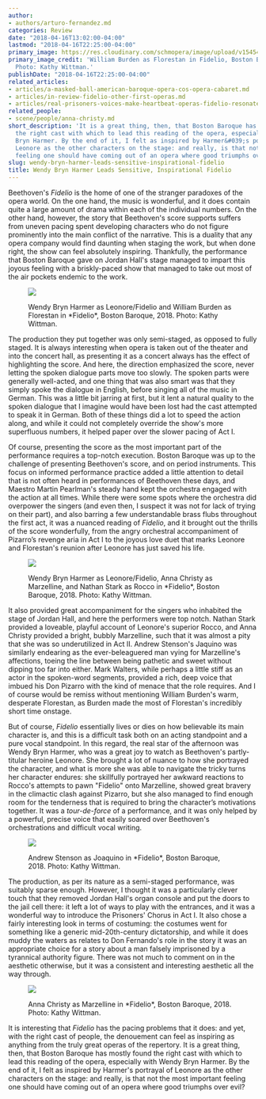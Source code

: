 ```yaml
---
author:
- authors/arturo-fernandez.md
categories: Review
date: "2018-04-16T13:02:00-04:00"
lastmod: "2018-04-16T22:25:00-04:00"
primary_image: https://res.cloudinary.com/schmopera/image/upload/v1545409169/media/webhook-uploads/1523897895104/sqBostonBaroqueFidelio.jpg.jpg
primary_image_credit: 'William Burden as Florestan in Fidelio, Boston Baroque, 2018.
  Photo: Kathy Wittman.'
publishDate: "2018-04-16T22:25:00-04:00"
related_articles:
- articles/a-masked-ball-american-baroque-opera-cos-opera-cabaret.md
- articles/in-review-fidelio-other-first-operas.md
- articles/real-prisoners-voices-make-heartbeat-operas-fidelio-resonate.md
related_people:
- scene/people/anna-christy.md
short_description: 'It is a great thing, then, that Boston Baroque has mostly found
  the right cast with which to lead this reading of the opera, especially with Wendy
  Bryn Harmer. By the end of it, I felt as inspired by Harmer&#039;s portrayal of
  Leonore as the other characters on the stage: and really, is that not the most important
  feeling one should have coming out of an opera where good triumphs over evil?'
slug: wendy-bryn-harmer-leads-sensitive-inspirational-fidelio
title: Wendy Bryn Harmer Leads Sensitive, Inspirational Fidelio
---
```


Beethoven's *Fidelio* is the home of one of the stranger paradoxes of the opera world. On the one hand, the music is wonderful, and it does contain quite a large amount of drama within each of the individual numbers. On the other hand, however, the story that Beethoven's score supports suffers from uneven pacing spent developing characters who do not figure prominently into the main conflict of the narrative. This is a duality that any opera company would find daunting when staging the work, but when done right, the show can feel absolutely inspiring. Thankfully, the performance that Boston Baroque gave on Jordan Hall's stage managed to impart this joyous feeling with a briskly-paced show that managed to take out most of the air pockets endemic to the work.

<figure data-type="image">

![](https://res.cloudinary.com/schmopera/image/upload/v1545409169/media/webhook-uploads/1523897975574/BostonBaroqueFidelio1.jpg.jpg)
<figcaption>Wendy Bryn Harmer as Leonore/Fidelio and William Burden as Florestan in *Fidelio*, Boston Baroque, 2018. Photo: Kathy Wittman.</figcaption>
</figure>
           	
The production they put together was only semi-staged, as opposed to fully staged. It is always interesting when opera is taken out of the theater and into the concert hall, as presenting it as a concert always has the effect of highlighting the score. And here, the direction emphasized the score, never letting the spoken dialogue parts move too slowly. The spoken parts were generally well-acted, and one thing that was also smart was that they simply spoke the dialogue in English, before singing all of the music in German. This was a little bit jarring at first, but it lent a natural quality to the spoken dialogue that I imagine would have been lost had the cast attempted to speak it in German. Both of these things did a lot to speed the action along, and while it could not completely override the show's more superfluous numbers, it helped paper over the slower pacing of Act I.

Of course, presenting the score as the most important part of the performance requires a top-notch execution. Boston Baroque was up to the challenge of presenting Beethoven's score, and on period instruments. This focus on informed performance practice added a little attention to detail that is not often heard in performances of Beethoven these days, and Maestro Martin Pearlman's steady hand kept the orchestra engaged with the action at all times. While there were some spots where the orchestra did overpower the singers (and even then, I suspect it was not for lack of trying on their part), and also barring a few understandable brass flubs throughout the first act, it was a nuanced reading of *Fidelio*, and it brought out the thrills of the score wonderfully, from the angry orchestral accompaniment of Pizarro’s revenge aria in Act I to the joyous love duet that marks Leonore and Florestan's reunion after Leonore has just saved his life.

<figure data-type="image">

![](https://res.cloudinary.com/schmopera/image/upload/v1545409169/media/webhook-uploads/1523897982741/BostonBaroqueFidelio2.jpg.jpg)
<figcaption>Wendy Bryn Harmer as Leonore/Fidelio, Anna Christy as Marzelline, and Nathan Stark as Rocco in *Fidelio*, Boston Baroque, 2018. Photo: Kathy Wittman.</figcaption>
</figure>

It also provided great accompaniment for the singers who inhabited the stage of Jordan Hall, and here the performers were top notch. Nathan Stark provided a loveable, playful account of Leonore's superior Rocco, and Anna Christy provided a bright, bubbly Marzelline, such that it was almost a pity that she was so underutilized in Act II. Andrew Stenson's Jaquino was similarly endearing as the ever-beleaguered man vying for Marzelline's affections, toeing the line between being pathetic and sweet without dipping too far into either. Mark Walters, while perhaps a little stiff as an actor in the spoken-word segments, provided a rich, deep voice that imbued his Don Pizarro with the kind of menace that the role requires. And I of course would be remiss without mentioning William Burden's warm, desperate Florestan, as Burden made the most of Florestan's incredibly short time onstage.

But of course, *Fidelio* essentially lives or dies on how believable its main character is, and this is a difficult task both on an acting standpoint and a pure vocal standpoint. In this regard, the real star of the afternoon was Wendy Bryn Harmer, who was a great joy to watch as Beethoven's partly-titular heroine Leonore. She brought a lot of nuance to how she portrayed the character, and what is more she was able to navigate the tricky turns her character endures: she skillfully portrayed her awkward reactions to Rocco's attempts to pawn "Fidelio" onto Marzelline, showed great bravery in the climactic clash against Pizarro, but she also managed to find enough room for the tenderness that is required to bring the character’s motivations together. It was a *tour-de-force* of a performance, and it was only helped by a powerful, precise voice that easily soared over Beethoven's orchestrations and difficult vocal writing.

<figure data-type="image">

![](https://res.cloudinary.com/schmopera/image/upload/v1545409169/media/webhook-uploads/1523897998246/BostonBaroqueFidelio4.jpg.jpg)
<figcaption>Andrew Stenson as Joaquino in *Fidelio*, Boston Baroque, 2018. Photo: Kathy Wittman.</figcaption>
</figure>

The production, as per its nature as a semi-staged performance, was suitably sparse enough. However, I thought it was a particularly clever touch that they removed Jordan Hall's organ console and put the doors to the jail cell there: it left a lot of ways to play with the entrances, and it was a wonderful way to introduce the Prisoners' Chorus in Act I. It also chose a fairly interesting look in terms of costuming: the costumes went for something like a generic mid-20th-century dictatorship, and while it does muddy the waters as relates to Don Fernando's role in the story it was an appropriate choice for a story about a man falsely imprisoned by a tyrannical authority figure. There was not much to comment on in the aesthetic otherwise, but it was a consistent and interesting aesthetic all the way through.

<figure data-type="image">

![](https://res.cloudinary.com/schmopera/image/upload/v1545409169/media/webhook-uploads/1523898005617/BostonBaroqueFidelio5.jpg.jpg)
<figcaption>Anna Christy as Marzelline in *Fidelio*, Boston Baroque, 2018. Photo: Kathy Wittman.</figcaption>
</figure>

It is interesting that *Fidelio* has the pacing problems that it does: and yet, with the right cast of people, the denouement can feel as inspiring as anything from the truly great operas of the repertory. It is a great thing, then, that Boston Baroque has mostly found the right cast with which to lead this reading of the opera, especially with Wendy Bryn Harmer. By the end of it, I felt as inspired by Harmer's portrayal of Leonore as the other characters on the stage: and really, is that not the most important feeling one should have coming out of an opera where good triumphs over evil?

